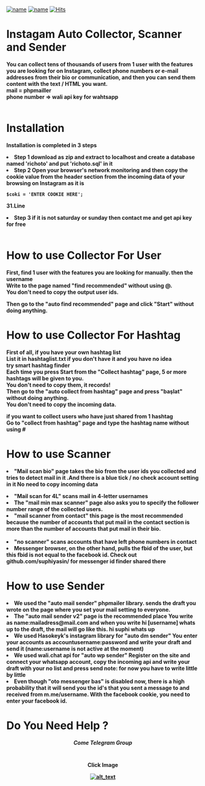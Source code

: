 [![name](https://img.shields.io/badge/PHP%207+-2196f3?style=for-the-badge&logo=php&logoColor=white)](https://suphi.org/rich-oto/)
[![name](https://camo.githubusercontent.com/cf4ed981404024c1adfc79d5575c4edf1836c4fe36b24b03383ece888cef7e29/68747470733a2f2f696d672e736869656c64732e696f2f62616467652f54656c656772616d2d3243413545303f7374796c653d666f722d7468652d6261646765266c6f676f3d74656c656772616d266c6f676f436f6c6f723d7768697465)](https://t.me/richotosohbet/)
[![Hits](https://hits.seeyoufarm.com/api/count/incr/badge.svg?url=https://github.com/suphiyasin/instagram-advanced-user-finder&count_bg=%23C83D3D&title_bg=%23057386&icon=&icon_color=%23BA0808&title=View&edge_flat=false)](https://github.com/suphiyasin/instagram-advanced-user-finder)
# Instagam Auto Collector, Scanner and Sender
<b>You can collect tens of thousands of users from 1 user with the features you are looking for on Instagram, collect phone numbers or e-mail addresses from their bio or communication, and then you can send them content with the text / HTML you want.<br/>
mail = phpmailler<br/>
phone number => wali api key for wahtsapp<br/>
</b><br/>

# Installation
<b>Installation is completed in 3 steps
<li>Step 1 download as zip and extract to localhost and create a database named 'richoto' and put 'richoto.sql' in it</li>
<li>Step 2 Open your browser's network monitoring and then copy the cookie value from the header section from the incoming data of your browsing on Instagram as it is 

 ```
 $coki = 'ENTER COOKIE HERE';  
```
31.Line </li>
<li>Step 3 if it is not saturday or sunday then contact me and get api key for free</li>
  </b><br/>
  
# How to use Collector For User
<b>
First, find 1 user with the features you are looking for manually. then the username<br/>
Write to the page named "find recommended" without using @.<br/>
You don't need to copy the output user ids.<br/>

Then go to the "auto find recommended" page and click "Start" without doing anything.
  <br/>
</b>

# How to use Collector For Hashtag
<b>
  First of all, if you have your own hashtag list<br/>
List it in hashtaglist.txt if you don't have it and you have no idea<br/>
try smart hashtag finder<br/>
Each time you press Start from the "Collect hashtag" page, 5 or more hashtags will be given to you.<br/>
You don't need to copy them, it records!<br/>
Then go to the "auto collect from hashtag" page and press "başlat" without doing anything.<br/>
You don't need to copy the incoming data.<br/>

if you want to collect users who have just shared from 1 hashtag<br/>
Go to "collect from hashtag" page and type the hashtag name without using #<br/>
 </b>
 
# How to use Scanner
<b><li>"Mail scan bio" page takes the bio from the user ids you collected and tries to detect mail in it .And there is a blue tick / no check account setting in it
No need to copy incoming data
  </li>
  <li>"Mail scan for 4L" scans mail in 4-letter usernames</li>
  <li>The "mail min max scanner" page also asks you to specify the follower number range of the collected users.</li>
  <li>"mail scanner from contact" this page is the most recommended because the number of accounts that put mail in the contact section is more than the number of accounts that put mail in their bio.</li>
  <br/>
  <li>"no scanner" scans accounts that have left phone numbers in contact</li>
  <li>Messenger browser, on the other hand, pulls the fbid of the user, but this fbid is not equal to the facebook id.
    Check out github.com/suphiyasin/ for messenger id finder shared there</li>
 </b>
 
 # How to use Sender
 <b>
  <li>We used the "auto mail sender" phpmailer library.
sends the draft you wrote on the page where you set your mail setting to everyone.
  </li>
  <li>The "auto mail sender v2" page is the recommended place
You write as name:mailadress@mail.com and when you write hi [username] whats up to the draft, the mail will go like this. hi suphi whats up</li>
  <li>We used Hasokeyk's instagram library for "auto dm sender"
You enter your accounts as accountusername:password and write your draft and send it (name:username is not active at the moment)</li>
  <li>We used wali.chat api for "auto wp sender"
Register on the site and connect your whatsapp account, copy the incoming api and write your draft with your no list and press send
    note: for now you have to write little by little</li>
<li>Even though "oto messenger bas" is disabled now, there is a high probability that it will send you the id's that you sent a message to and received from m.me/username.
  With the facebook cookie, you need to enter your facebook id.</li>
 
# Do You Need Help ? 
  <center>
    <b> <h5> Come Telegram Group </h5></b><br/>
  Click Image
    
[<img alt="alt_text" src="https://ogretmenxcom.teimg.com/crop/640x320/ogretmenx-com/images/haberler/telegram_brans_ogretmen_gruplari_h58775.jpg" />](https://t.me/richotosohbet)
    
  </center>

